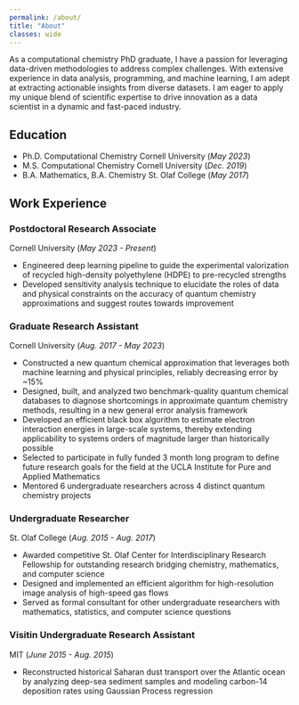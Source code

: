 ```yaml
---
permalink: /about/
title: "About"
classes: wide
---
```


As a computational chemistry PhD graduate, I have a passion for leveraging data-driven methodologies to address complex challenges. With extensive experience in data analysis, programming, and machine learning, I am adept at extracting actionable insights from diverse datasets. I am eager to apply my unique blend of scientific expertise to drive innovation as a data scientist in a dynamic and fast-paced industry.

## Education

- Ph.D. Computational Chemistry  Cornell University (*May 2023*)							       		
- M.S. Computational Chemistry  Cornell University (*Dec. 2019*)	 			        		
- B.A. Mathematics, B.A. Chemistry  St. Olaf College (*May 2017*)

## Work Experience

### Postdoctoral Research Associate  
Cornell University (*May 2023 - Present*)
- Engineered deep learning pipeline to guide the experimental valorization of recycled high-density polyethylene (HDPE) to pre-recycled strengths
- Developed sensitivity analysis technique to elucidate the roles of data and physical constraints on the accuracy of quantum chemistry approximations and suggest routes towards improvement

### Graduate Research Assistant  
Cornell University (*Aug. 2017 - May 2023*)
- Constructed a new quantum chemical approximation that leverages both machine learning and physical principles, reliably decreasing error by ~15%
- Designed, built, and analyzed two benchmark-quality quantum chemical databases to diagnose shortcomings in approximate quantum chemistry methods, resulting in a new general error analysis framework
- Developed an efficient black box algorithm to estimate electron interaction energies in large-scale systems, thereby extending applicability to systems orders of magnitude larger than historically possible
- Selected to participate in fully funded 3 month long program to define future research goals for the field at the UCLA Institute for Pure and Applied Mathematics
- Mentored 6 undergraduate researchers across 4 distinct quantum chemistry projects

### Undergraduate Researcher
St. Olaf College (*Aug. 2015 - Aug. 2017*)
- Awarded competitive St. Olaf Center for Interdisciplinary Research Fellowship for outstanding research bridging chemistry, mathematics, and computer science
- Designed and implemented an efficient algorithm for high-resolution image analysis of high-speed gas flows
- Served as formal consultant for other undergraduate researchers with mathematics, statistics, and computer science questions

### Visitin Undergraduate Research Assistant  
MIT (*June 2015 - Aug. 2015*)
- Reconstructed historical Saharan dust transport over the Atlantic ocean by analyzing deep-sea sediment samples and modeling carbon-14 deposition rates using Gaussian Process regression






